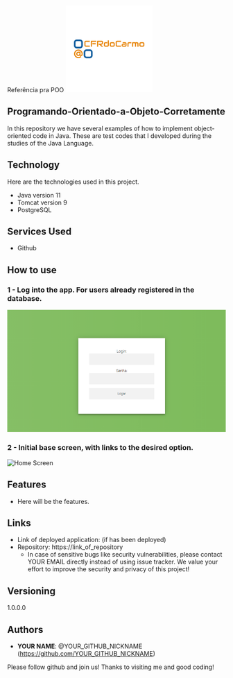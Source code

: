 
Referência pra POO
![Logo of the project](https://github.com/cfrdocarmo/Programando-Orientado-a-Objeto-Corretamente/blob/main/readme_imagens/5b69922dd2b845f283d0892e499afe46.png)
 
## Programando-Orientado-a-Objeto-Corretamente
 

In this repository we have several examples of how to implement object-oriented code in Java. These are test codes that I developed during the studies of the Java Language.
 
 
## Technology 
 
Here are the technologies used in this project.
 
* Java version  11
* Tomcat version 9
* PostgreSQL
 
 
## Services Used
 
* Github

 
## How to use
 
### 1 - Log into the app. For users already registered in the database.
![Login Sreen](https://github.com/cfrdocarmo/Programando-Orientado-a-Objeto-Corretamente/blob/main/readme_imagens/TelaLogin.png)

### 2 - Initial base screen, with links to the desired option.
![Home Screen]()
 
 
## Features
 
  - Here will be the features.
 
 
## Links
 
  - Link of deployed application: (if has been deployed)
  - Repository: https://link_of_repository
    - In case of sensitive bugs like security vulnerabilities, please contact
      YOUR EMAIL directly instead of using issue tracker. We value your effort
      to improve the security and privacy of this project!
 
 
## Versioning
 
1.0.0.0
 
 
## Authors
 
* **YOUR NAME**: @YOUR_GITHUB_NICKNAME (https://github.com/YOUR_GITHUB_NICKNAME)
 
 
Please follow github and join us!
Thanks to visiting me and good coding!
